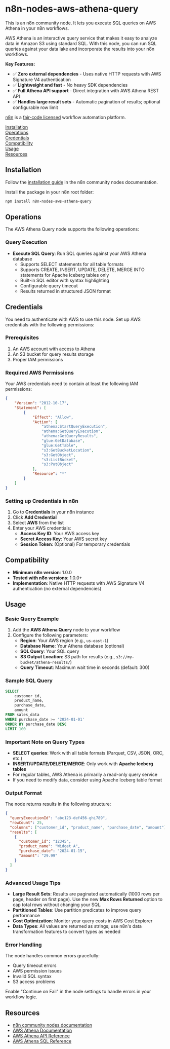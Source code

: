 # n8n-nodes-aws-athena-query

This is an n8n community node. It lets you execute SQL queries on AWS Athena in your n8n workflows.

AWS Athena is an interactive query service that makes it easy to analyze data in Amazon S3 using standard SQL. With this node, you can run SQL queries against your data lake and incorporate the results into your n8n workflows.

**Key Features:**
- ✅ **Zero external dependencies** - Uses native HTTP requests with AWS Signature V4 authentication
- ✅ **Lightweight and fast** - No heavy SDK dependencies
- ✅ **Full Athena API support** - Direct integration with AWS Athena REST API
- ✅ **Handles large result sets** - Automatic pagination of results; optional configurable row limit

[n8n](https://n8n.io/) is a [fair-code licensed](https://docs.n8n.io/reference/license/) workflow automation platform.

[Installation](#installation)  
[Operations](#operations)  
[Credentials](#credentials)  
[Compatibility](#compatibility)  
[Usage](#usage)  
[Resources](#resources)  

## Installation

Follow the [installation guide](https://docs.n8n.io/integrations/community-nodes/installation/) in the n8n community nodes documentation.

Install the package in your n8n root folder:

```bash
npm install n8n-nodes-aws-athena-query
```

## Operations

The AWS Athena Query node supports the following operations:

### Query Execution
- **Execute SQL Query**: Run SQL queries against your AWS Athena database
  - Supports SELECT statements for all table formats
  - Supports CREATE, INSERT, UPDATE, DELETE, MERGE INTO statements for Apache Iceberg tables only
  - Built-in SQL editor with syntax highlighting
  - Configurable query timeout
  - Results returned in structured JSON format

## Credentials

You need to authenticate with AWS to use this node. Set up AWS credentials with the following permissions:

### Prerequisites
1. An AWS account with access to Athena
2. An S3 bucket for query results storage
3. Proper IAM permissions

### Required AWS Permissions
Your AWS credentials need to contain at least the following IAM permissions:
```json
{
    "Version": "2012-10-17",
    "Statement": [
        {
            "Effect": "Allow",
            "Action": [
                "athena:StartQueryExecution",
                "athena:GetQueryExecution",
                "athena:GetQueryResults",
                "glue:GetDatabase",
                "glue:GetTable",
                "s3:GetBucketLocation",
                "s3:GetObject",
                "s3:ListBucket",
                "s3:PutObject"
            ],
            "Resource": "*"
        }
    ]
}
```

### Setting up Credentials in n8n
1. Go to **Credentials** in your n8n instance
2. Click **Add Credential**
3. Select **AWS** from the list
4. Enter your AWS credentials:
   - **Access Key ID**: Your AWS access key
   - **Secret Access Key**: Your AWS secret key
   - **Session Token**: (Optional) For temporary credentials

## Compatibility

- **Minimum n8n version**: 1.0.0
- **Tested with n8n versions**: 1.0.0+
- **Implementation**: Native HTTP requests with AWS Signature V4 authentication (no external dependencies)

## Usage

### Basic Query Example
1. Add the **AWS Athena Query** node to your workflow
2. Configure the following parameters:
   - **Region**: Your AWS region (e.g., `us-east-1`)
   - **Database Name**: Your Athena database (optional)
   - **SQL Query**: Your SQL query
   - **S3 Output Location**: S3 path for results (e.g., `s3://my-bucket/athena-results/`)
   - **Query Timeout**: Maximum wait time in seconds (default: 300)

### Sample SQL Query
```sql
SELECT 
    customer_id,
    product_name,
    purchase_date,
    amount
FROM sales_data 
WHERE purchase_date >= '2024-01-01'
ORDER BY purchase_date DESC
LIMIT 100
```

### Important Note on Query Types
- **SELECT queries**: Work with all table formats (Parquet, CSV, JSON, ORC, etc.)
- **INSERT/UPDATE/DELETE/MERGE**: Only work with **Apache Iceberg tables**
- For regular tables, AWS Athena is primarily a read-only query service
- If you need to modify data, consider using Apache Iceberg table format

### Output Format
The node returns results in the following structure:
```json
{
  "queryExecutionId": "abc123-def456-ghi789",
  "rowCount": 25,
  "columns": ["customer_id", "product_name", "purchase_date", "amount"],
  "results": [
    {
      "customer_id": "12345",
      "product_name": "Widget A",
      "purchase_date": "2024-01-15",
      "amount": "29.99"
    }
  ]
}
```

### Advanced Usage Tips
- **Large Result Sets**: Results are paginated automatically (1000 rows per page, header on first page). Use the new
  **Max Rows Returned** option to cap total rows without changing your SQL.
- **Partitioned Tables**: Use partition predicates to improve query performance
- **Cost Optimization**: Monitor your query costs in AWS Cost Explorer
- **Data Types**: All values are returned as strings; use n8n's data transformation features to convert types as needed

### Error Handling
The node handles common errors gracefully:
- Query timeout errors
- AWS permission issues
- Invalid SQL syntax
- S3 access problems

Enable "Continue on Fail" in the node settings to handle errors in your workflow logic.

## Resources

* [n8n community nodes documentation](https://docs.n8n.io/integrations/#community-nodes)
* [AWS Athena Documentation](https://docs.aws.amazon.com/athena/)
* [AWS Athena API Reference](https://docs.aws.amazon.com/athena/latest/APIReference/)
* [AWS Athena SQL Reference](https://docs.aws.amazon.com/athena/latest/ug/ddl-sql-reference.html)